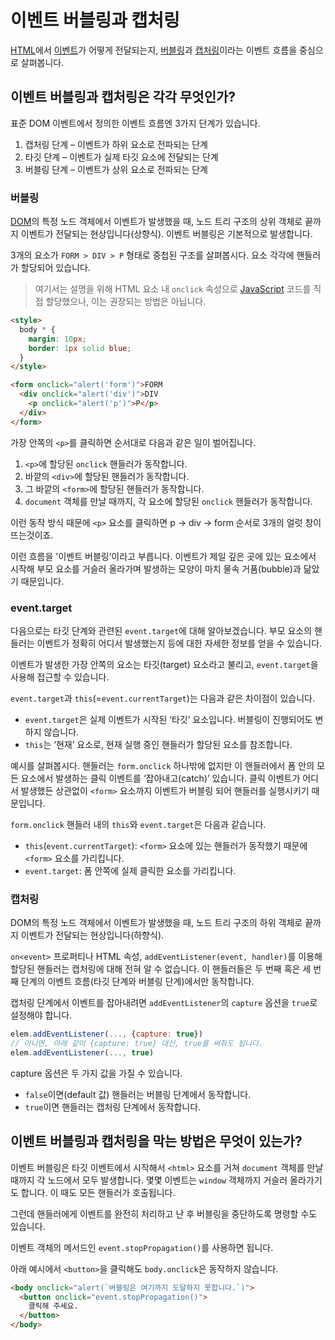 # 이벤트 버블링과 캡처링

[HTML](/javascript/docs/glossary.html#html)에서 [이벤트](/javascript/docs/glossary.html#이벤트)가 어떻게 전달되는지, [버블링](/javascript/docs/glossary.html#이벤트-버블링)과 [캡처링](/javascript/docs/glossary.html#이벤트-캡처링)이라는 이벤트 흐름을 중심으로 살펴봅니다.

## 이벤트 버블링과 캡처링은 각각 무엇인가?

표준 DOM 이벤트에서 정의한 이벤트 흐름엔 3가지 단계가 있습니다.

1. 캡처링 단계 – 이벤트가 하위 요소로 전파되는 단계
2. 타깃 단계 – 이벤트가 실제 타깃 요소에 전달되는 단계
3. 버블링 단계 – 이벤트가 상위 요소로 전파되는 단계

### 버블링
[DOM](/javascript/docs/glossary.html#dom)의 특정 노드 객체에서 이벤트가 발생했을 때, 노드 트리 구조의 상위 객체로 끝까지 이벤트가 전달되는 현상입니다(상향식). 이벤트 버블링은 기본적으로 발생합니다.

3개의 요소가 `FORM > DIV > P` 형태로 중첩된 구조를 살펴봅시다. 요소 각각에 핸들러가 할당되어 있습니다.

> 여기서는 설명을 위해 HTML 요소 내 `onclick` 속성으로 [JavaScript](/javascript/docs/glossary.html#javascript) 코드를 직접 할당했으나, 이는 권장되는 방법은 아닙니다.

```html
<style>
  body * {
    margin: 10px;
    border: 1px solid blue;
  }
</style>

<form onclick="alert('form')">FORM
  <div onclick="alert('div')">DIV
    <p onclick="alert('p')">P</p>
  </div>
</form>
```
가장 안쪽의 `<p>`를 클릭하면 순서대로 다음과 같은 일이 벌어집니다.

1. `<p>`에 할당된 `onclick` 핸들러가 동작합니다.
2. 바깥의 `<div>`에 할당된 핸들러가 동작합니다.
3. 그 바깥의 `<form>`에 할당된 핸들러가 동작합니다.
4. `document` 객체를 만날 때까지, 각 요소에 할당된 `onclick` 핸들러가 동작합니다.

이런 동작 방식 때문에 `<p>` 요소를 클릭하면 p → div → form 순서로 3개의 얼럿 창이 뜨는것이죠.

이런 흐름을 '이벤트 버블링’이라고 부릅니다. 이벤트가 제일 깊은 곳에 있는 요소에서 시작해 부모 요소를 거슬러 올라가며 발생하는 모양이 마치 물속 거품(bubble)과 닮았기 때문입니다.

### event.target

다음으로는 타깃 단계와 관련된 `event.target`에 대해 알아보겠습니다.
부모 요소의 핸들러는 이벤트가 정확히 어디서 발생했는지 등에 대한 자세한 정보를 얻을 수 있습니다.

이벤트가 발생한 가장 안쪽의 요소는 타깃(target) 요소라고 불리고, `event.target`을 사용해 접근할 수 있습니다.

`event.target`과 `this`(=`event.currentTarget`)는 다음과 같은 차이점이 있습니다.

* `event.target`은 실제 이벤트가 시작된 ‘타깃’ 요소입니다. 버블링이 진행되어도 변하지 않습니다.
* `this`는 ‘현재’ 요소로, 현재 실행 중인 핸들러가 할당된 요소를 참조합니다.

예시를 살펴봅시다. 핸들러는 `form.onclick` 하나밖에 없지만 이 핸들러에서 폼 안의 모든 요소에서 발생하는 클릭 이벤트를 ‘잡아내고(catch)’ 있습니다. 클릭 이벤트가 어디서 발생했든 상관없이 `<form>` 요소까지 이벤트가 버블링 되어 핸들러를 실행시키기 때문입니다.

`form.onclick` 핸들러 내의 `this`와 `event.target`은 다음과 같습니다.

* `this`(`event.currentTarget`): `<form>` 요소에 있는 핸들러가 동작했기 때문에 `<form>` 요소를 가리킵니다.
* `event.target`: 폼 안쪽에 실제 클릭한 요소를 가리킵니다.

### 캡처링
DOM의 특정 노드 객체에서 이벤트가 발생했을 때, 노드 트리 구조의 하위 객체로 끝까지 이벤트가 전달되는 현상입니다(하향식).

`on<event>` 프로퍼티나 HTML 속성, `addEventListener(event, handler)`를 이용해 할당된 핸들러는 캡처링에 대해 전혀 알 수 없습니다. 이 핸들러들은 두 번째 혹은 세 번째 단계의 이벤트 흐름(타깃 단계와 버블링 단계)에서만 동작합니다.

캡처링 단계에서 이벤트를 잡아내려면 `addEventListener`의 `capture` 옵션을 `true`로 설정해야 합니다.

```javascript
elem.addEventListener(..., {capture: true})
// 아니면, 아래 같이 {capture: true} 대신, true를 써줘도 됩니다.
elem.addEventListener(..., true)
```
capture 옵션은 두 가지 값을 가질 수 있습니다.

* `false`이면(default 값) 핸들러는 버블링 단계에서 동작합니다.
* `true`이면 핸들러는 캡처링 단계에서 동작합니다.

## 이벤트 버블링과 캡처링을 막는 방법은 무엇이 있는가?

이벤트 버블링은 타깃 이벤트에서 시작해서 `<html>` 요소를 거쳐 `document` 객체를 만날 때까지 각 노드에서 모두 발생합니다. 몇몇 이벤트는 `window` 객체까지 거슬러 올라가기도 합니다. 이 때도 모든 핸들러가 호출됩니다.

그런데 핸들러에게 이벤트를 완전히 처리하고 난 후 버블링을 중단하도록 명령할 수도 있습니다.

이벤트 객체의 메서드인 `event.stopPropagation()`를 사용하면 됩니다.

아래 예시에서 `<button>`을 클릭해도 `body.onclick`은 동작하지 않습니다.

```html
<body onclick="alert(`버블링은 여기까지 도달하지 못합니다.`)">
  <button onclick="event.stopPropagation()">
    클릭해 주세요.
  </button>
</body>
```
